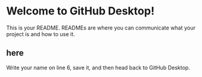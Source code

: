 # Welcome to GitHub Desktop!

This is your README. READMEs are where you can communicate what your project is and how to use it.
<h2>here</h2>
Write your name on line 6, save it, and then head back to GitHub Desktop.
